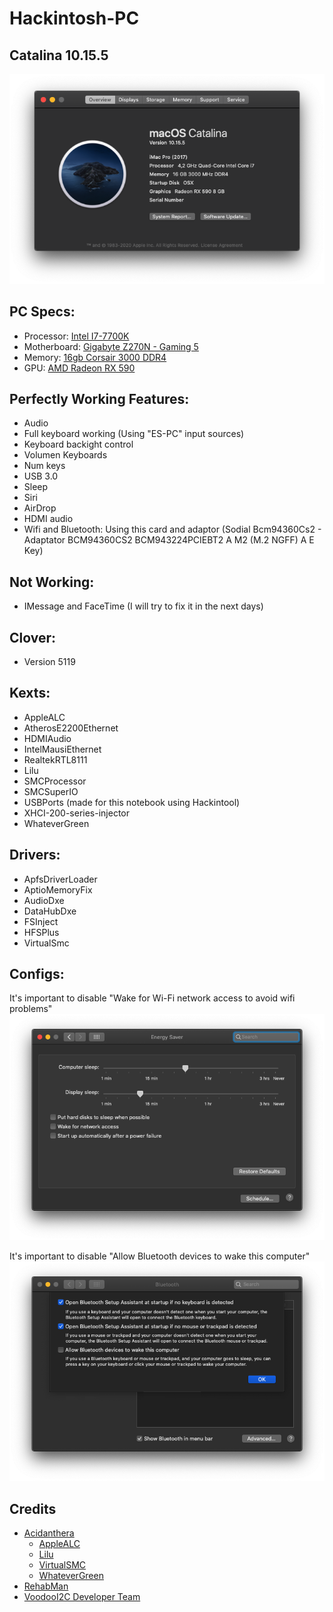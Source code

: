 # Hackintosh-PC

## Catalina 10.15.5
![Display](images/OS.png)

## PC Specs:
- Processor: [Intel I7-7700K](https://ark.intel.com/content/www/es/es/ark/products/97129/intel-core-i7-7700k-processor-8m-cache-up-to-4-50-ghz.html)
- Motherboard: [Gigabyte Z270N - Gaming 5](https://www.gigabyte.com/us/Motherboard/GA-Z270N-Gaming-5-rev-10#kf)
- Memory: [16gb Corsair 3000 DDR4](https://www.corsair.com/es/es/Categor%C3%ADas/Productos/Memoria/VENGEANCE%C2%AE-RGB-16GB-(2-x-8GB)-DDR4-DRAM-3000MHz-C15-Memory-Kit/p/CMR16GX4M2C3000C15)
- GPU: [AMD Radeon RX 590](https://www.amd.com/es/products/graphics/radeon-rx-590)

## Perfectly Working Features:

- Audio
- Full keyboard working (Using "ES-PC" input sources)
- Keyboard backight control
- Volumen Keyboards
- Num keys
- USB 3.0
- Sleep
- Siri
- AirDrop
- HDMI audio
- Wifi and Bluetooth: Using this card and adaptor (Sodial Bcm94360Cs2 - Adaptator BCM94360CS2 BCM943224PCIEBT2 A M2 (M.2 NGFF) A E Key)


## Not Working:

- IMessage and FaceTime (I will try to fix it in the next days)

## Clover:
- Version 5119    
 
## Kexts:
- AppleALC
- AtherosE2200Ethernet
- HDMIAudio
- IntelMausiEthernet
- RealtekRTL8111
- Lilu
- SMCProcessor
- SMCSuperIO
- USBPorts (made for this notebook using Hackintool)
- XHCI-200-series-injector
- WhateverGreen

## Drivers:
- ApfsDriverLoader
- AptioMemoryFix
- AudioDxe
- DataHubDxe
- FSInject
- HFSPlus
- VirtualSmc

## Configs:

It's important to disable "Wake for Wi-Fi network access to avoid wifi problems"
<img src="images/Energy.png">

It's important to disable "Allow Bluetooth devices to wake this computer"
<img src="images/BT.png">

## Credits

- [Acidanthera](https://github.com/acidanthera)
  - [AppleALC](https://github.com/acidanthera/AppleALC)
  - [Lilu](https://github.com/acidanthera/Lilu)
  - [VirtualSMC](https://github.com/acidanthera/VirtualSMC)
  - [WhateverGreen](https://github.com/acidanthera/WhateverGreen)
- [RehabMan](https://github.com/RehabMan)
- [VoodooI2C Developer Team](https://voodooi2c.github.io/#Credits%20and%20Acknowledgments/Credits%20and%20Acknowledgments)
